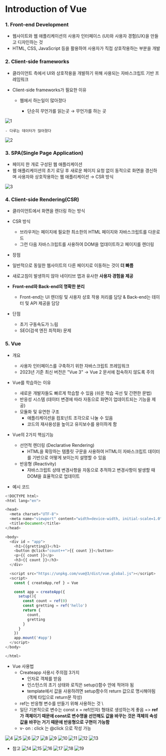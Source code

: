 # Introduction of Vue

### 1. Front-end Development

- 웹사이트와 웹 애플리케이션의 사용자 인터페이스 (UI)와 사용자 경험(UX)을 만들고 디자인하는 것
- HTML, CSS, JavaScript 등을 활용하여 사용자가 직접 상호작용하는 부분을 개발

### 2. Client-side frameworks

- 클라이언트 측에서 UI와 상호작용을 개발하기 위해 사용되는 자바스크립트 기반 프레임워크

- Client-side frameworks가 필요한 이유 

  - 웹에서 하는일이 많아졌다

    - 단순히 무언가를 읽는곳 → 무언가를 하는 곳

![1](https://github.com/JeongJonggil/TIL/assets/139416006/65b94999-7000-45d6-a0fc-eb3cc951689e)

    - 다루는 데이터가 많아졌다

![2](https://github.com/JeongJonggil/TIL/assets/139416006/84740eca-8a04-4c4e-b0f6-cee7db914033)

### 3. SPA(Single Page Application)

- 페이지 한 개로 구성된 웹 애플리케이션
- 웹 애플리케이션의 초기 로딩 후 새로운 페이지 요청 없이 동적으로 화면을 갱신하며 사용자와 상호작용하는 웹 애플리케이션 → CSR 방식

![3](https://github.com/JeongJonggil/TIL/assets/139416006/4a7f435c-4bcf-41bb-92b2-1ba5e0888114)

### 4. Client-side Rendering(CSR)

- 클라이언트에서 화면을 렌더링 하는 방식

- CSR 방식
  - 브라우저는 페이지에 필요한 최소한의 HTML 페이지와 자바스크립트를 다운로드
  - 그런 다음 자바스크립트를 사용하여 DOM을 업데이트하고 페이지를 렌더링
-  장점
  - 일반적으로 동일한 웹사이트의 다른 페이지로 이동하는 것이 **더 빠름**
  - 새로고침이 발생하지 않아 네이티브 앱과 유사한 **사용자 경험을 제공**
  - **Front-end와 Back-end의 명확한 분리**
    - Front-end는 UI 렌더링 및 사용자 상호 작용 처리를 담당 & Back-end는 데이터 및 API 제공을 담당

- 단점
  - 초기 구동속도가 느림
  - SEO(검색 엔진 최적화) 문제

### 5. Vue

- 개요
  - 사용자 인터페이스를 구축하기 위한 자바스크립트 프레임워크
  - 2023년 기준 최신 버전은 "Vue 3" → Vue 2 문서에 접속하지 않도록 주의
- Vue를 학습하는 이유
  - 새로운 개발자들도 빠르게 학습할 수 있음 (쉬운 학습 곡선 및 간편한 문법)
  - 반응성 시스템 (데이터 변경에 따라 자동으로 화면이 업데이트되는 기능을 제공)
  - 모듈화 및 유연한 구조
    - 애플리케이션을 컴포넌트 조각으로 나눌 수 있음
    - 코드의 재사용성을 높이고 유지보수를 용이하게 함

- Vue의 2가지 핵심기능
  - 선언적 렌더링 (Declarative Rendering)
    - HTML을 확장하는 템플릿 구문을 사용하여 HTML이 자바스크립트 데이터를 기반으로 어떻게 보이는지 설명할 수 있음
  - 반응형 (Reactivity)
    - 자바스크립트 상태 변경사항을 자동으로 추적하고 변경사항이 발생할 때 DOM을 효율적으로 업데이트

- 예시 코드

```javascript
<!DOCTYPE html>
<html lang="en">

<head>
  <meta charset="UTF-8">
  <meta name="viewport" content="width=device-width, initial-scale=1.0">
  <title>Document</title>
</head>

<body>
  <div id = "app">
    <h1>{{gretting}}</h1>
    <button @click="count++">{{ count }}</button>
    <p>{{ count }}</p>
    <h3>{{ count }}</h3>
  </div>

  <script src="https://unpkg.com/vue@3/dist/vue.global.js"></script>
  <script>
    const { createApp,ref } = Vue

    const app = createApp({
      setup(){
        const count = ref(0)
        const gretting = ref('hello')
        return {
          count,
          gretting
        }
      }
    })
    app.mount('#app')
  </script>
</body>

</html>
```

- Vue 사용법
  - Createapp 사용시 주의점 3가지
    - 인자로 객체를 받음
    - 인스턴스의 초기 상태와 로직은 setup()함수 안에 적어야 됨
    - template에서 값을 사용하려면 setup함수의 return 값으로 명시해야됨 (객체 타입으로 return문 작성)
  - ref는 반응형 변수를 만들기 위해 사용하는 것 \
  - 일단 기본적으로 변수는 const x = ref(인자) 형태로 생성하는게 좋음
    => **ref가 객체이기 때문에 const로 변수명을 선언해도 값을 바꾸는 것은 객체의 속성값을 바꾸는 거기 때문에 반응형으로 구현이 가능함**
  - v- on : click 는 @click 으로 작성 가능 

![4](https://github.com/JeongJonggil/TIL/assets/139416006/e7e5f2b0-b808-454a-89fc-b3d50eb41ad8)
![5](https://github.com/JeongJonggil/TIL/assets/139416006/2880ff27-549e-4cae-a90d-18f8745cdb17)
![6](https://github.com/JeongJonggil/TIL/assets/139416006/9e600b9b-8cc9-40fb-a3ff-7ed2db5b17b7)
![7](https://github.com/JeongJonggil/TIL/assets/139416006/e3b6f000-3dca-44dc-b682-4635193a38b4)
![8](https://github.com/JeongJonggil/TIL/assets/139416006/5e2e05ba-2638-4b34-a5a5-84b315fe8308)
![9](https://github.com/JeongJonggil/TIL/assets/139416006/69a5d098-570b-4feb-bd61-bc77108dcfc2)
![10](https://github.com/JeongJonggil/TIL/assets/139416006/42ae9d94-147c-4352-bec1-500cb2841daa)
![11](https://github.com/JeongJonggil/TIL/assets/139416006/ce3c5250-6353-4981-9bce-083997016c33)
![12](https://github.com/JeongJonggil/TIL/assets/139416006/0ca1e894-be96-49b0-84f7-7ab86f19aa6a)
![13](https://github.com/JeongJonggil/TIL/assets/139416006/7deddaeb-6c63-4bda-a195-df79366b8a22)

- 참고
![14](https://github.com/JeongJonggil/TIL/assets/139416006/7f651860-b0ce-488b-9b05-c96eae5ae5aa)
![15](https://github.com/JeongJonggil/TIL/assets/139416006/9d7881c2-eccd-4cbb-8479-98040fd84900)
![16](https://github.com/JeongJonggil/TIL/assets/139416006/75f7b222-7705-4df6-92f2-4744ef4e1064)
![17](https://github.com/JeongJonggil/TIL/assets/139416006/ecd3d044-11d2-41b7-a175-dc877cad1aa0)
![18](https://github.com/JeongJonggil/TIL/assets/139416006/51e5b2c0-8945-4fef-990a-8418479f350a)
![19](https://github.com/JeongJonggil/TIL/assets/139416006/bc82f731-91a5-44b1-b8b4-b44395d25117)
